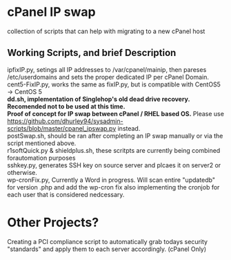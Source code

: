 # cPanel IP swap  
collection of scripts that can help with migrating to a new cPanel host

## Working Scripts, and brief Description    
ipfixIP.py, setings all IP addresses to /var/cpanel/mainip, then pareses /etc/userdomains and sets the proper dedicated IP per cPanel   Domain.  
cent5-FixIP.py, works the same as fixIP.py, but is compatible with CentOS5 -> CentOS 5  
**dd.sh, implementation of Singlehop's old dead drive recovery. Recomended not to be used at this time.**  
**Proof of concept for IP swap between cPanel / RHEL based OS.** Please use https://github.com/dhurley94/sysadmin-scripts/blob/master/cpanel_ipswap.py instead.  
postSwap.sh, should be ran after completing an IP swap manually or via the script mentioned above.  
r1softQuick.py & shieldplus.sh, these scritpts are currently being combined forautomation purposes  
sshkey.py, generates SSH key on source server and plcaes it on server2 or otherwise.  
wp-cronFix.py, Currently a Word in progress. Will scan entire "updatedb" for version .php and add the wp-cron fix also implementing the cronjob for each user that is considered nedcessary.  

# Other Projects?  
Creating a PCI compliance script to automatically grab todays security "standards" and apply them to each server accordingly. (cPanel Only)  
